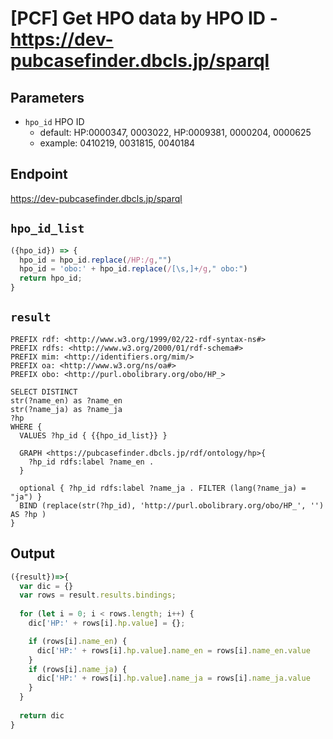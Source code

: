 # [PCF] Get HPO data by HPO ID - https://dev-pubcasefinder.dbcls.jp/sparql
## Parameters
* `hpo_id` HPO ID
  * default: HP:0000347, 0003022, HP:0009381, 0000204, 0000625
  * example: 0410219, 0031815, 0040184

## Endpoint
https://dev-pubcasefinder.dbcls.jp/sparql

## `hpo_id_list`
```javascript
({hpo_id}) => {
  hpo_id = hpo_id.replace(/HP:/g,"")
  hpo_id = 'obo:' + hpo_id.replace(/[\s,]+/g," obo:")
  return hpo_id;
}
```

## `result` 
```sparql
PREFIX rdf: <http://www.w3.org/1999/02/22-rdf-syntax-ns#>
PREFIX rdfs: <http://www.w3.org/2000/01/rdf-schema#>
PREFIX mim: <http://identifiers.org/mim/>
PREFIX oa: <http://www.w3.org/ns/oa#>
PREFIX obo: <http://purl.obolibrary.org/obo/HP_>

SELECT DISTINCT
str(?name_en) as ?name_en
str(?name_ja) as ?name_ja
?hp
WHERE { 
  VALUES ?hp_id { {{hpo_id_list}} }

  GRAPH <https://pubcasefinder.dbcls.jp/rdf/ontology/hp>{
    ?hp_id rdfs:label ?name_en .
  }

  optional { ?hp_id rdfs:label ?name_ja . FILTER (lang(?name_ja) = "ja") }
  BIND (replace(str(?hp_id), 'http://purl.obolibrary.org/obo/HP_', '') AS ?hp )
}
```


## Output
```javascript
({result})=>{ 
  var dic = {}
  var rows = result.results.bindings;
  
  for (let i = 0; i < rows.length; i++) {
    dic['HP:' + rows[i].hp.value] = {};

    if (rows[i].name_en) { 
      dic['HP:' + rows[i].hp.value].name_en = rows[i].name_en.value
    }
    if (rows[i].name_ja) { 
      dic['HP:' + rows[i].hp.value].name_ja = rows[i].name_ja.value
    }
  }
  
  return dic
}
```